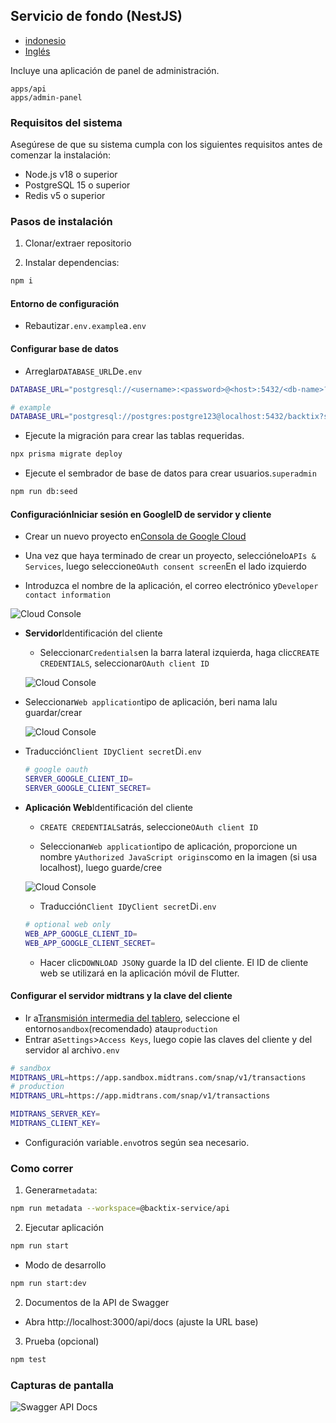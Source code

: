 ## Servicio de fondo (NestJS)

-   [indonesio](api-service.md)
-   [Inglés](api-service.en.md)

Incluye una aplicación de panel de administración.

    apps/api
    apps/admin-panel

### Requisitos del sistema

Asegúrese de que su sistema cumpla con los siguientes requisitos antes de comenzar la instalación:

-   Node.js v18 o superior
-   PostgreSQL 15 o superior
-   Redis v5 o superior

### Pasos de instalación

1.  Clonar/extraer repositorio

2.  Instalar dependencias:

```bash
npm i
```

#### Entorno de configuración

-   Rebautizar`.env.example`a`.env`

#### Configurar base de datos

-   Arreglar`DATABASE_URL`De`.env`

```sh
DATABASE_URL="postgresql://<username>:<password>@<host>:5432/<db-name>?schema=public"

# example
DATABASE_URL="postgresql://postgres:postgre123@localhost:5432/backtix?schema=public"
```

-   Ejecute la migración para crear las tablas requeridas.

```bash
npx prisma migrate deploy
```

-   Ejecute el sembrador de base de datos para crear usuarios.`superadmin`

```bash
npm run db:seed
```

#### Configuración**Iniciar sesión en Google**ID de servidor y cliente

-   Crear un nuevo proyecto en[Consola de Google Cloud](https://console.cloud.google.com/projectcreate)

-   Una vez que haya terminado de crear un proyecto, selecciónelo`APIs & Services`, luego seleccione`OAuth consent screen`En el lado izquierdo

-   Introduzca el nombre de la aplicación, el correo electrónico y`Developer contact information`

![Cloud Console](/assets/Screenshot_1.png)

-   **Servidor**Identificación del cliente

    -   Seleccionar`Credentials`en la barra lateral izquierda, haga clic`CREATE CREDENTIALS`, seleccionar`OAuth client ID`

    ![Cloud Console](/assets/Screenshot_2.png)


-   Seleccionar`Web application`tipo de aplicación, beri nama lalu guardar/crear

    ![Cloud Console](/assets/Screenshot_3.png)

-   Traducción`Client ID`y`Client secret`Di`.env`

    ```sh
    # google oauth
    SERVER_GOOGLE_CLIENT_ID=
    SERVER_GOOGLE_CLIENT_SECRET=
    ```

-   **Aplicación Web**Identificación del cliente

    -   `CREATE CREDENTIALS`atrás, seleccione`OAuth client ID`

    -   Seleccionar`Web application`tipo de aplicación, proporcione un nombre y`Authorized JavaScript origins`como en la imagen (si usa localhost), luego guarde/cree

    ![Cloud Console](/assets/Screenshot_4.png)

    -   Traducción`Client ID`y`Client secret`Di`.env`

    ```sh
    # optional web only
    WEB_APP_GOOGLE_CLIENT_ID=
    WEB_APP_GOOGLE_CLIENT_SECRET=
    ```

    -   Hacer clic`DOWNLOAD JSON`y guarde la ID del cliente. El ID de cliente web se utilizará en la aplicación móvil de Flutter.

#### Configurar el servidor midtrans y la clave del cliente

-   Ir a[Transmisión intermedia del tablero](https://dashboard.midtrans.com/), seleccione el entorno`sandbox`(recomendado) atau`production`
-   Entrar a`Settings`>`Access Keys`, luego copie las claves del cliente y del servidor al archivo`.env`

```sh
# sandbox
MIDTRANS_URL=https://app.sandbox.midtrans.com/snap/v1/transactions
# production
MIDTRANS_URL=https://app.midtrans.com/snap/v1/transactions

MIDTRANS_SERVER_KEY=
MIDTRANS_CLIENT_KEY=
```

-   Configuración variable`.env`otros según sea necesario.

### Como correr

1.  Generar`metadata`:

```bash
npm run metadata --workspace=@backtix-service/api
```

2.  Ejecutar aplicación

```bash
npm run start
```

-   Modo de desarrollo

```bash
npm run start:dev
```

2.  Documentos de la API de Swagger

-   Abra http&#x3A;//localhost:3000/api/docs (ajuste la URL base)

3.  Prueba (opcional)

```bash
npm test
```

### Capturas de pantalla

![Swagger API Docs](/assets/swagger.png)
